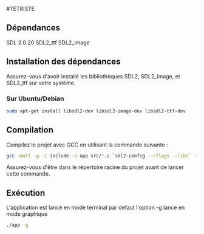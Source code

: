 #TETRISTE

## Dépendances

SDL 2.0.20 SDL2_ttf SDL2_image 

## Installation des dépendances

Assurez-vous d'avoir installé les bibliothèques SDL2, SDL2_image, et SDL2_ttf sur votre système.

### Sur Ubuntu/Debian

```bash
sudo apt-get install libsdl2-dev libsdl2-image-dev libsdl2-ttf-dev
```

## Compilation

Compilez le projet avec GCC en utilisant la commande suivante :

```bash
gcc -Wall -g -I include -o app src/*.c `sdl2-config --cflags --libs` -lSDL2_image -lSDL2_ttf -lm
```

Assurez-vous d'être dans le répertoire racine du projet avant de lancer cette commande.

## Exécution

L'application est lancé en mode terminal par defaut l'option -g
lance en mode graphique

```bash
./app -g
```